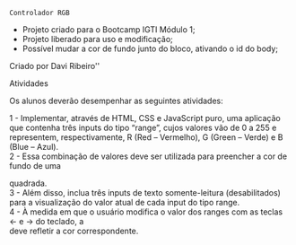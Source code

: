    Controlador RGB                

* Projeto criado para o Bootcamp IGTI Módulo 1;
* Projeto liberado para uso e modificação;
* Possível mudar a cor de fundo junto do bloco, ativando o id do body;

Criado por Davi Ribeiro''

Atividades

Os alunos deverão desempenhar as seguintes atividades:

1 - Implementar, através de HTML, CSS e JavaScript puro, uma aplicação que contenha três inputs do tipo “range”, cujos valores vão de 0 a 255 e representem, respectivamente, R (Red – Vermelho), G (Green – Verde) e B (Blue – Azul).</br>
2 - Essa combinação de valores deve ser utilizada para preencher a cor de fundo de uma <div> quadrada.</br>
3 - Além disso, inclua três inputs de texto somente-leitura (desabilitados) para a visualização do valor atual de cada input do tipo range.</br>
4 - À medida em que o usuário modifica o valor dos ranges com as teclas ← e → do teclado, a <div> deve refletir a cor correspondente.
